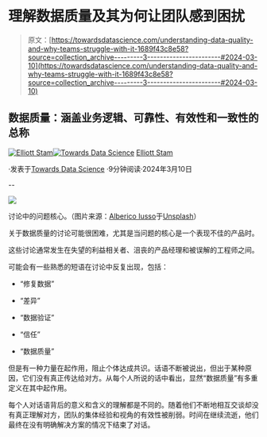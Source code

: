 # 理解数据质量及其为何让团队感到困扰

> 原文：[https://towardsdatascience.com/understanding-data-quality-and-why-teams-struggle-with-it-1689f43c8e58?source=collection_archive---------3-----------------------#2024-03-10](https://towardsdatascience.com/understanding-data-quality-and-why-teams-struggle-with-it-1689f43c8e58?source=collection_archive---------3-----------------------#2024-03-10)

## 数据质量：涵盖业务逻辑、可靠性、有效性和一致性的总称

[](https://medium.com/@elliottstam?source=post_page---byline--1689f43c8e58--------------------------------)[![Elliott Stam](../Images/5469da79b12b9d5842df36d381415033.png)](https://medium.com/@elliottstam?source=post_page---byline--1689f43c8e58--------------------------------)[](https://towardsdatascience.com/?source=post_page---byline--1689f43c8e58--------------------------------)[![Towards Data Science](../Images/a6ff2676ffcc0c7aad8aaf1d79379785.png)](https://towardsdatascience.com/?source=post_page---byline--1689f43c8e58--------------------------------) [Elliott Stam](https://medium.com/@elliottstam?source=post_page---byline--1689f43c8e58--------------------------------)

·发表于[Towards Data Science](https://towardsdatascience.com/?source=post_page---byline--1689f43c8e58--------------------------------) ·9分钟阅读·2024年3月10日

--

![](../Images/b5c00dd5c29216d16b40ac32ba63f872.png)

讨论中的问题核心。（图片来源：[Alberico Iusso](https://unsplash.com/@albe80?utm_source=medium&utm_medium=referral)于[Unsplash](https://unsplash.com/?utm_source=medium&utm_medium=referral)）

关于数据质量的讨论可能很困难，尤其是当问题的核心是一个表现不佳的产品时。

这些讨论通常发生在失望的利益相关者、沮丧的产品经理和被误解的工程师之间。

可能会有一些熟悉的短语在讨论中反复出现，包括：

+   “修复数据”

+   “差异”

+   “数据验证”

+   “信任”

+   “数据质量”

但是有一种力量在起作用，阻止个体达成共识。话语不断被说出，但出于某种原因，它们没有真正传达给对方。从每个人所说的话中看出，显然“数据质量”有多重定义在其中起作用。

每个人对话语背后的意义和含义的理解都是不同的。随着他们不断地相互交谈却没有真正理解对方，团队的集体经验和视角的有效性被削弱。时间在继续流逝，他们最终在没有明确解决方案的情况下结束了对话。
